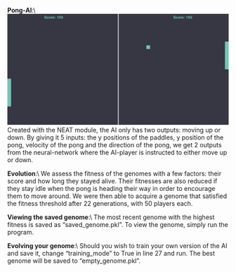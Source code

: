 **Pong-AI**:\\
 ![image](result.png)
  Created with the NEAT module, the AI only has two outputs: moving up or down.
By giving it 5 inputs: the y positions of the paddles, y position of the pong, velocity of the pong and the direction of the pong, we get 2 outputs from the neural-network where the AI-player is instructed to either move up or down. 

**Evolution**:\\
  We assess the fitness of the genomes with a few factors: their score and how long they stayed alive. Their fitnesses are also reduced if they stay idle when the pong is heading their way in order to encourage them to move around. We were then able to acquire a genome that satisfied the fitness threshold after 22 generations, with 50 players each.

**Viewing the saved genome**:\\
  The most recent genome with the highest fitness is saved as “saved_genome.pkl”. To view the genome, simply run the program.

**Evolving your genome**:\\
  Should you wish to train your own version of the AI and save it, change “training_mode” to True in line 27 and run. The best genome will be saved to “empty_genome.pkl”.
